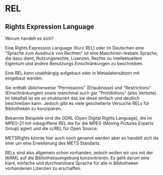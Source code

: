 # REL
## Rights Expression Language

Worum handelt es sich?

Eine Rights Expression Language (Kurz REL) oder im Deutschen eine "Sprache zum Ausdruck von Rechten" ist eine Maschinen-lesbare Sprache, die dazu dient, Nutzungsrechte, Lizenzen, Rechte zu intellektuellem Eigentum und andere Benutzungs Einschränkungen zu beschreiben.

Eine REL kann unabhängig aufgebaut oder in Metadatensätzen mit eingebaut werden.

Sie enthält üblicherweise "Permissions" (Erlaubnisse) und "Restrictions" (Einschränkungen) sowie manchmal auch gar "Prohibitions" (also Verbote). Im Idealfall ist sie so strukturiert das sie diese einfach und deutlich beschreiben kann. Jedoch gibt es viele gescheiterte Versuche RELs für Bibliotheken zu konzipieren.

Bekannte Beispiele sind die ODRL (Open Digital Rights Language), die im MPEG-21 mit-inbegriffene REL die für die MPEG (Moving Pictures Experts Group) agiert und die ccREL für Open Source.

METSRights könnte hier auch noch genannt werden aber es handelt sich da eher um eine Erweiterung des METS Standarts.

RELs sind also allgemein schon vorhanden, jedoch wollen wir uns mit der libRML auf die Bibliotheksumgebung konzentrieren. Es geht darum eine klare, einfache und durchsetzbare Sprache für alle in Bibliotheken vorhandenen Lizenzen zu erschaffen.